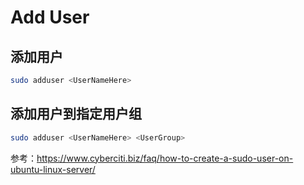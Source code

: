 # Add User

## 添加用户

```bash
sudo adduser <UserNameHere>
```

## 添加用户到指定用户组

```bash
sudo adduser <UserNameHere> <UserGroup>
```

参考：<https://www.cyberciti.biz/faq/how-to-create-a-sudo-user-on-ubuntu-linux-server/>